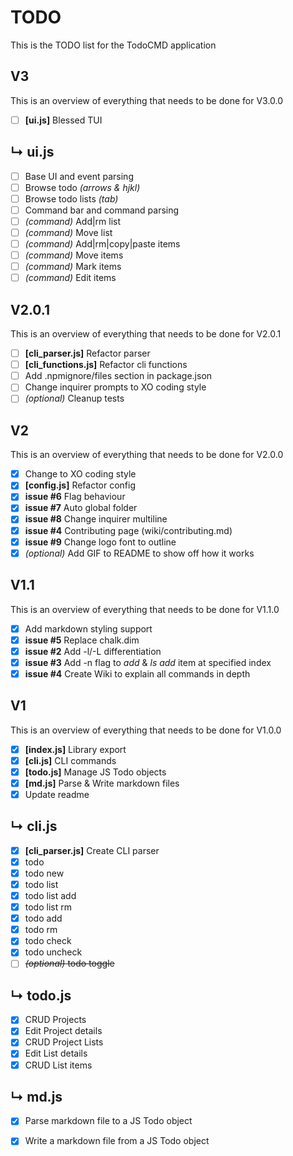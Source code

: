 # TODO
This is the TODO list for the TodoCMD application

## V3
This is an overview of everything that needs to be done for V3.0.0
  - [ ] __[ui.js]__ Blessed TUI

## ↳  ui.js
  - [ ] Base UI and event parsing
  - [ ] Browse todo *(arrows & hjkl)*
  - [ ] Browse todo lists *(tab)*
  - [ ] Command bar and command parsing
  - [ ] *(command)* Add|rm list
  - [ ] *(command)* Move list
  - [ ] *(command)* Add|rm|copy|paste items
  - [ ] *(command)* Move items
  - [ ] *(command)* Mark items
  - [ ] *(command)* Edit items

## V2.0.1
This is an overview of everything that needs to be done for V2.0.1
  - [ ] __[cli_parser.js]__ Refactor parser
  - [ ] __[cli_functions.js]__ Refactor cli functions
  - [ ] Add .npmignore/files section in package.json
  - [ ] Change inquirer prompts to XO coding style
  - [ ] *(optional)* Cleanup tests

## V2
This is an overview of everything that needs to be done for V2.0.0
  - [X] Change to XO coding style
  - [X] __[config.js]__ Refactor config
  - [X] __issue #6__ Flag behaviour
  - [X] __issue #7__ Auto global folder
  - [X] __issue #8__ Change inquirer multiline
  - [X] __issue #4__ Contributing page (wiki/contributing.md)
  - [X] __issue #9__ Change logo font to outline
  - [X] *(optional)* Add GIF to README to show off how it works

## V1.1
This is an overview of everything that needs to be done for V1.1.0
  - [X] Add markdown styling support
  - [X] __issue #5__ Replace chalk.dim
  - [X] __issue #2__ Add -l/-L differentiation
  - [X] __issue #3__ Add -n flag to _add_ & _ls add_ item at specified index
  - [X] __issue #4__ Create Wiki to explain all commands in depth

## V1
This is an overview of everything that needs to be done for V1.0.0
  - [X] __[index.js]__ Library export
  - [X] __[cli.js]__ CLI commands
  - [X] __[todo.js]__ Manage JS Todo objects
  - [X] __[md.js]__ Parse & Write markdown files
  - [X] Update readme

## ↳  cli.js
  - [X] __[cli_parser.js]__ Create CLI parser
  - [X] todo
  - [X] todo new
  - [X] todo list
  - [X] todo list add
  - [X] todo list rm
  - [X] todo add
  - [X] todo rm
  - [X] todo check
  - [X] todo uncheck
  - [ ] ~~*(optional)* todo toggle~~

## ↳  todo.js
  - [X] CRUD Projects
  - [X] Edit Project details
  - [X] CRUD Project Lists
  - [X] Edit List details
  - [X] CRUD List items

## ↳  md.js
  - [X] Parse markdown file to a JS Todo object
  - [X] Write a markdown file from a JS Todo object


